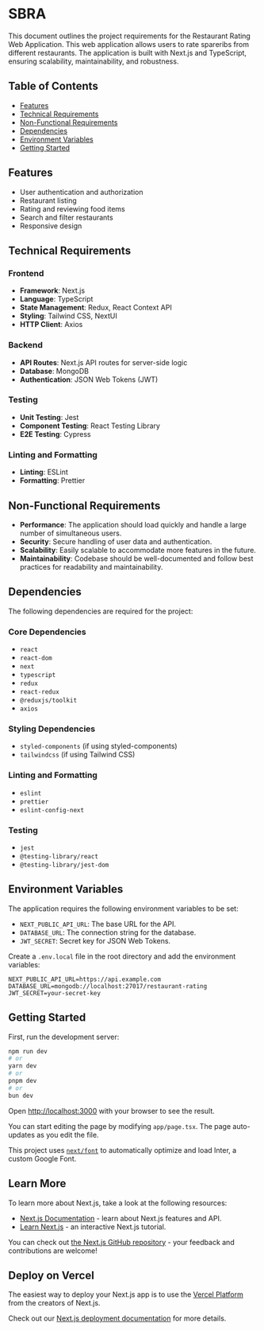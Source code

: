 # SBRA

This document outlines the project requirements for the Restaurant Rating Web Application. This web application allows users to rate spareribs from different restaurants. The application is built with Next.js and TypeScript, ensuring scalability, maintainability, and robustness.

## Table of Contents

- [Features](#features)
- [Technical Requirements](#technical-requirements)
- [Non-Functional Requirements](#non-functional-requirements)
- [Dependencies](#dependencies)
- [Environment Variables](#environment-variables)
- [Getting Started](#getting-started)

## Features

- User authentication and authorization
- Restaurant listing
- Rating and reviewing food items
- Search and filter restaurants
- Responsive design

## Technical Requirements

### Frontend

- **Framework**: Next.js
- **Language**: TypeScript
- **State Management**: Redux, React Context API
- **Styling**: Tailwind CSS, NextUI
- **HTTP Client**: Axios

### Backend

- **API Routes**: Next.js API routes for server-side logic
- **Database**: MongoDB
- **Authentication**: JSON Web Tokens (JWT)

### Testing

- **Unit Testing**: Jest
- **Component Testing**: React Testing Library
- **E2E Testing**: Cypress

### Linting and Formatting

- **Linting**: ESLint
- **Formatting**: Prettier

## Non-Functional Requirements

- **Performance**: The application should load quickly and handle a large number of simultaneous users.
- **Security**: Secure handling of user data and authentication.
- **Scalability**: Easily scalable to accommodate more features in the future.
- **Maintainability**: Codebase should be well-documented and follow best practices for readability and maintainability.

## Dependencies

The following dependencies are required for the project:

### Core Dependencies

- `react`
- `react-dom`
- `next`
- `typescript`
- `redux`
- `react-redux`
- `@reduxjs/toolkit`
- `axios`

### Styling Dependencies

- `styled-components` (if using styled-components)
- `tailwindcss` (if using Tailwind CSS)

### Linting and Formatting

- `eslint`
- `prettier`
- `eslint-config-next`

### Testing

- `jest`
- `@testing-library/react`
- `@testing-library/jest-dom`

## Environment Variables

The application requires the following environment variables to be set:

- `NEXT_PUBLIC_API_URL`: The base URL for the API.
- `DATABASE_URL`: The connection string for the database.
- `JWT_SECRET`: Secret key for JSON Web Tokens.

Create a `.env.local` file in the root directory and add the environment variables:

```env
NEXT_PUBLIC_API_URL=https://api.example.com
DATABASE_URL=mongodb://localhost:27017/restaurant-rating
JWT_SECRET=your-secret-key
```

## Getting Started

First, run the development server:

```bash
npm run dev
# or
yarn dev
# or
pnpm dev
# or
bun dev
```

Open [http://localhost:3000](http://localhost:3000) with your browser to see the result.

You can start editing the page by modifying `app/page.tsx`. The page auto-updates as you edit the file.

This project uses [`next/font`](https://nextjs.org/docs/basic-features/font-optimization) to automatically optimize and load Inter, a custom Google Font.

## Learn More

To learn more about Next.js, take a look at the following resources:

- [Next.js Documentation](https://nextjs.org/docs) - learn about Next.js features and API.
- [Learn Next.js](https://nextjs.org/learn) - an interactive Next.js tutorial.

You can check out [the Next.js GitHub repository](https://github.com/vercel/next.js/) - your feedback and contributions are welcome!

## Deploy on Vercel

The easiest way to deploy your Next.js app is to use the [Vercel Platform](https://vercel.com/new?utm_medium=default-template&filter=next.js&utm_source=create-next-app&utm_campaign=create-next-app-readme) from the creators of Next.js.

Check out our [Next.js deployment documentation](https://nextjs.org/docs/deployment) for more details.
